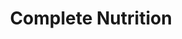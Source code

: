 ---
title: "Complete Nutrition"
url: /corpus-christi/complete-nutrition/
shop: Nahrungsergänzung
---